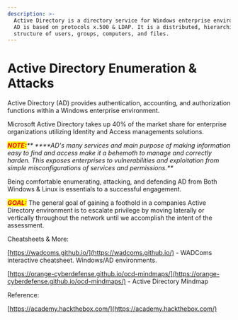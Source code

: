 ```yaml
---
description: >-
  Active Directory is a directory service for Windows enterprise environments.
  AD is based on protocols x.500 & LDAP. It is a distributed, hierarchical
  structure of users, groups, computers, and files.
---
```


# Active Directory Enumeration & Attacks

Active Directory (AD) provides authentication, accounting, and authorization functions within a Windows enterprise environment.

Microsoft Active Directory takes up 40% of the market share for enterprise organizations utilizing Identity and Access managements solutions.&#x20;

_<mark style="color:red;">**NOTE:**</mark>** ****AD's many services and main purpose of making information easy to find and access make it a behemoth to manage and correctly harden. This exposes enterprises to vulnerabilities and exploitation from simple misconfigurations of services and permissions.**_



Being comfortable enumerating, attacking, and defending AD from Both Windows & Linux is essentials to a successful engagement.

_<mark style="color:red;">**GOAL:**</mark>_ The general goal of gaining a foothold in a companies Active Directory environment is to escalate privilege by moving laterally or vertically throughout the network until we accomplish the intent of the assessment.



Cheatsheets & More:

[https://wadcoms.github.io/](https://wadcoms.github.io/) - WADComs interactive cheatsheet. Windows/AD environments.

[https://orange-cyberdefense.github.io/ocd-mindmaps/](https://orange-cyberdefense.github.io/ocd-mindmaps/) - Active Directory Mindmap



Reference:

[https://academy.hackthebox.com/](https://academy.hackthebox.com/)
